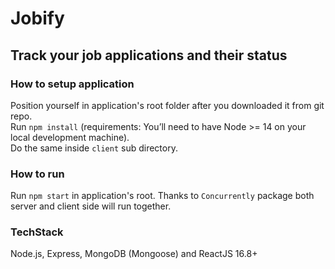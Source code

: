# Jobify </br>
## Track your job applications and their status </br>

### How to setup application </br>
Position yourself in application's root folder after you downloaded it from git repo.</br>
Run `npm install` (requirements: You’ll need to have Node >= 14 on your local development machine).</br>
Do the same inside `client` sub directory.</br>

### How to run</br>
Run `npm start` in application's root. Thanks to `Concurrently` package both server and client side will run together.</br>

### TechStack </br>
Node.js, Express, MongoDB (Mongoose) and ReactJS 16.8+

